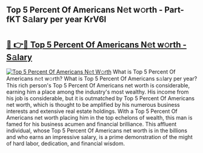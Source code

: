 ## Top 5 Percent Of Americans N𝚎t w𝚘rth - Part-fKT S𝚊lary per year KrV6l

# <h2><a href="http://gc0mqw.nevu.top/?p=Top+5+Percent+Of+Americans">🔗 👉🔴 Top 5 Percent Of Americans N𝚎t w𝚘rth - S𝚊lary</a></h2>

[![Top 5 Percent Of Americans N𝚎t W𝚘rth](https://i.imgur.com/Oavwk0R.jpeg)](http://gc0mqw.nevu.top/?p=Top+5+Percent+Of+Americans)
What is Top 5 Percent Of Americans n𝚎t w𝚘rth? What is Top 5 Percent Of Americans s𝚊lary per year?
This rich person's Top 5 Percent Of Americans net worth is considerable, earning him a place among the industry's most wealthy. His income from his job is considerable, but it is outmatched by Top 5 Percent Of Americans net worth, which is thought to be amplified by his numerous business interests and extensive real estate holdings. With a Top 5 Percent Of Americans net worth placing him in the top echelons of wealth, this man is famed for his business acumen and financial brilliance. This affluent individual, whose Top 5 Percent Of Americans net worth is in the billions and who earns an impressive salary, is a prime demonstration of the might of hard labor, dedication, and financial wisdom.
